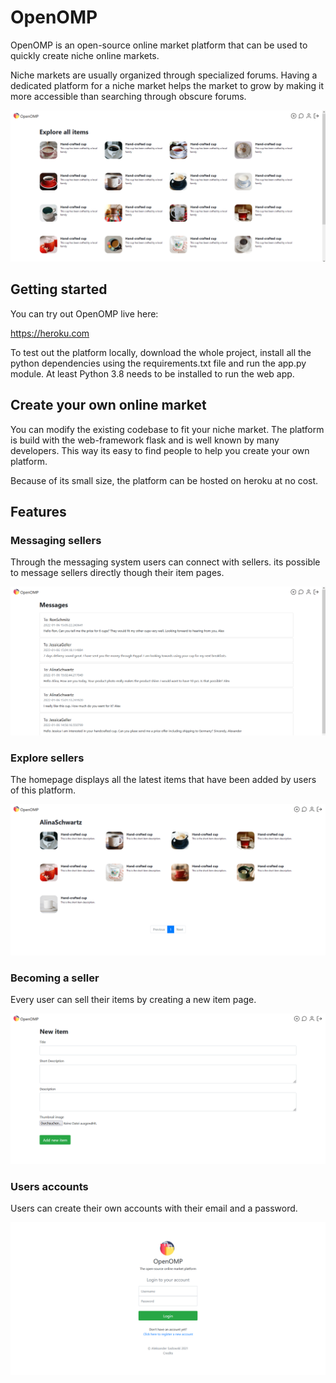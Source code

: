 # OpenOMP
OpenOMP is an open-source online market platform that can be used to quickly create niche online markets. 

Niche markets are usually organized through specialized forums. Having a dedicated platform for a niche market helps the market to grow by making it more accessible than searching through obscure forums.

![](readme-images/openomp-home.png)

## Getting started
You can try out OpenOMP live here:

https://heroku.com


To test out the platform locally, download the whole project, install all the python dependencies using the requirements.txt file and run the app.py module. At least Python 3.8 needs to be installed to run the web app.

## Create your own online market
You can modify the existing codebase to fit your niche market. The platform is build with the web-framework flask and is well known by many developers. This way its easy to find people to help you create your own platform.

Because of its small size, the platform can be hosted on heroku at no cost.

## Features

### Messaging sellers
Through the messaging system users can connect with sellers. its possible to message sellers directly though their item pages.


![](readme-images/openomp-messages.png)

### Explore sellers
The homepage displays all the latest items that have been added by users of this platform.


![](readme-images/openomp-user-items.png)

### Becoming a seller
Every user can sell their items by creating a new item page. 


![](readme-images/openomp-add-new-item.png)

### Users accounts  
Users can create their own accounts with their email and a password.


![](readme-images/openomp-user-login.png)


